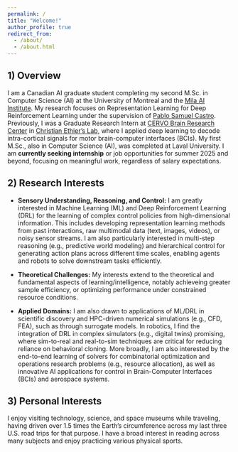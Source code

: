 ```yaml
---
permalink: /
title: "Welcome!"
author_profile: true
redirect_from: 
  - /about/
  - /about.html
---
```


## 1) Overview 

I am a Canadian AI graduate student completing my second M.Sc. in Computer Science (AI) at the University of Montreal and the [Mila AI Institute](https://mila.quebec/en). My research focuses on Representation Learning for Deep Reinforcement Learning under the supervision of [Pablo Samuel Castro](https://mila.quebec/en/directory/pablo-samuel-castro). Previously, I was a Graduate Research Intern at [CERVO Brain Research Center](https://cervo.ulaval.ca/en) in [Christian Ethier’s Lab](https://scholar.google.ca/citations?user=9CzYcbAAAAAJ&hl=en), where I applied deep learning to decode intra-cortical signals for motor brain-computer interfaces (BCIs). My first M.Sc., also in Computer Science (AI), was completed at Laval University. I am **currently seeking internship** or job opportunities for summer 2025 and beyond, focusing on meaningful work, regardless of salary expectations.




## 2) Research Interests

- **Sensory Understanding, Reasoning, and Control:**
I am greatly interested in Machine Learning (ML) and Deep Reinforcement Learning (DRL) for the learning of complex control policies from high-dimensional information. This includes developing representation learning methods from past interactions, raw multimodal data (text, images, videos), or noisy sensor streams. I am also particularly interested in multi-step reasoning (e.g., predictive world modeling) and hierarchical control for generating action plans across different time scales, enabling agents and robots to solve downstream tasks efficiently.


- **Theoretical Challenges:**
My interests extend to the theoretical and fundamental aspects of learning/intelligence, notably achieveing greater sample efficiency, or optimizing performance under constrained resource conditions.



- **Applied Domains:**
I am also drawn to applications of ML/DRL in scientific discovery and HPC-driven numerical simulations (e.g., CFD, FEA), such as through surrogate models. In robotics, I find the integration of DRL in complex simulators (e.g., digital twins) promising, where sim-to-real and real-to-sim techniques are critical for reducing reliance on behavioral cloning. More broadly, I am also interested by the end-to-end learning of solvers for combinatorial optimization and operations research problems (e.g., resource allocation), as well as innovative AI applications for control in Brain-Computer Interfaces (BCIs) and aerospace systems.




## 3) Personal Interests

I enjoy visiting technology, science, and space museums while traveling, having driven over 1.5 times the Earth’s circumference across my last three U.S. road trips for that purpose. I have a broad interest in reading across many subjects and enjoy practicing various physical sports.


